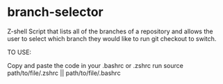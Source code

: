 # branch-selector
Z-shell Script that lists all of the branches of a repository and allows the user to select which branch they would like to run git checkout to switch.

TO USE:

Copy and paste the code in your .bashrc or .zshrc
run source path/to/file/.zshrc || path/to/file/.bashrc
